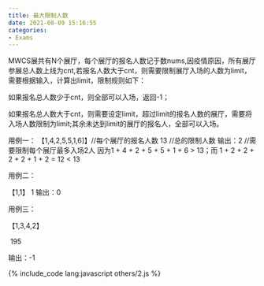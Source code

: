```yaml
---
title: 最大限制人数
date: 2021-08-09 15:16:55
categories:
- Exams
---
```


MWCS展共有N个展厅，每个展厅的报名人数记于数nums,因疫情原因，所有展厅参展总人数上线为cnt,若报名人数大于cnt，则需要限制展厅入场的人数为limit，需要根据输入，计算出limit，限制规则如下：

如果报名总人数少于cnt，则全部可以入场，返回-1；

如果报名总人数大于cnt，则需要设定limit，超过limit的报名人数的展厅，需要将入场人数限制为limit;其余未达到limit的展厅的报名人，全部可以入场。

用例一：
【1,4,2,5,5,1,6]】//每个展厅的报名人数
13 //总的限制人数
输出：2 //需要限制每个展厅最多入场2人
因为1 + 4 + 2 + 5 + 5 + 1 + 6 > 13；而 1 + 2 + 2 + 2 + 2 + 1 + 2 = 12 < 13

用例二：

【1,1】
1
输出：0

用例三：

【1,3,4,2】

​ 195

输出：-1

{% include_code lang:javascript others/2.js %}